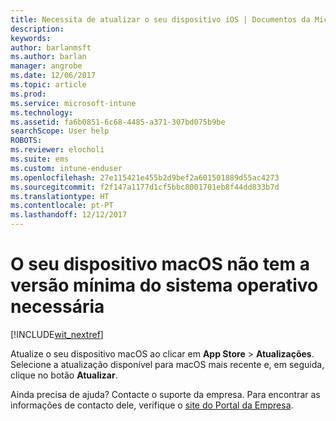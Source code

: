 ```yaml
---
title: Necessita de atualizar o seu dispositivo iOS | Documentos da Microsoft
description: 
keywords: 
author: barlanmsft
ms.author: barlan
manager: angrobe
ms.date: 12/06/2017
ms.topic: article
ms.prod: 
ms.service: microsoft-intune
ms.technology: 
ms.assetid: fa6b0851-6c68-4485-a371-307bd075b9be
searchScope: User help
ROBOTS: 
ms.reviewer: elocholi
ms.suite: ems
ms.custom: intune-enduser
ms.openlocfilehash: 27e115421e455b2d9bef2a601501889d55ac4273
ms.sourcegitcommit: f2f147a1177d1cf5bbc8001701eb8f44dd833b7d
ms.translationtype: HT
ms.contentlocale: pt-PT
ms.lasthandoff: 12/12/2017
---
```

# <a name="your-macos-device-doesnt-have-the-required-minimum-operating-system-version"></a>O seu dispositivo macOS não tem a versão mínima do sistema operativo necessária

[!INCLUDE[wit_nextref](includes/end-user-os-update-guidance.md)]

Atualize o seu dispositivo macOS ao clicar em **App Store** > **Atualizações**. Selecione a atualização disponível para macOS mais recente e, em seguida, clique no botão **Atualizar**.

Ainda precisa de ajuda? Contacte o suporte da empresa. Para encontrar as informações de contacto dele, verifique o [site do Portal da Empresa](https://portal.manage.microsoft.com#HelpDeskDialog).
